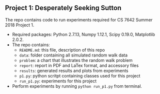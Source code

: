 ## Project 1: Desperately Seeking Sutton

The repo contains code to run experiments required for CS 7642 Summer 2018 Project 1.

* Required packages: Python 2.7.13, Numpy 1.12.1, Scipy 0.19.0, Matplotlib 2.0.2.
* The repo contains:
	* `README.md`: this file, description of this repo
	* `data`: folder containing all simulated random walk data
	* `problem`: a chart that illustrates the random walk problem
	* `report`: report in PDF and LaTex format, and accessory files
	* `results`: generated results and plots from experiments
	* `p1.py`: python scritpt containing classes used for this project
	* `run_p1.py`: experiments for this project
* Perform experiments by running `python run_p1.py` from terminal.